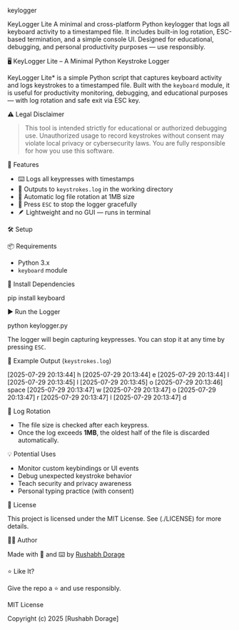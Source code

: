 keylogger

KeyLogger Lite A minimal and cross-platform Python keylogger that logs all keyboard activity to a timestamped file. It includes built-in log rotation, ESC-based termination, and a simple console UI. Designed for educational, debugging, and personal productivity purposes — use responsibly.



 🖥️ KeyLogger Lite – A Minimal Python Keystroke Logger

KeyLogger Lite* is a simple Python script that captures keyboard activity and logs keystrokes to a timestamped file. Built with the `keyboard` module, it is useful for productivity monitoring, debugging, and educational purposes — with log rotation and safe exit via ESC key.



 ⚠️ Legal Disclaimer

> This tool is intended strictly for educational or authorized debugging use. Unauthorized usage to record keystrokes without consent may violate local privacy or cybersecurity laws. You are fully responsible for how you use this software.

 🚀 Features

- ⌨️ Logs all keypresses with timestamps
- 📁 Outputs to `keystrokes.log` in the working directory
- 🔁 Automatic log file rotation at 1MB size
- 🧘 Press `ESC` to stop the logger gracefully
- 🪶 Lightweight and no GUI — runs in terminal



 🛠️ Setup

 📦 Requirements

- Python 3.x
- `keyboard` module

 🔧 Install Dependencies


pip install keyboard

 ▶️ Run the Logger


python keylogger.py


The logger will begin capturing keypresses. You can stop it at any time by pressing `ESC`.

 📄 Example Output (`keystrokes.log`)

[2025-07-29 20:13:44] h
[2025-07-29 20:13:44] e
[2025-07-29 20:13:44] l
[2025-07-29 20:13:45] l
[2025-07-29 20:13:45] o
[2025-07-29 20:13:46] space
[2025-07-29 20:13:47] w
[2025-07-29 20:13:47] o
[2025-07-29 20:13:47] r
[2025-07-29 20:13:47] l
[2025-07-29 20:13:47] d

 🔁 Log Rotation

* The file size is checked after each keypress.
* Once the log exceeds **1MB**, the oldest half of the file is discarded automatically.



💡 Potential Uses

* Monitor custom keybindings or UI events
* Debug unexpected keystroke behavior
* Teach security and privacy awareness
* Personal typing practice (with consent)

 📜 License

This project is licensed under the MIT License. See (./LICENSE) for more details.

 👨‍💻 Author

Made with 🧠 and ⌨️ by [Rushabh Dorage](https://github.com/RushabhDorage)

 ⭐ Like It?

Give the repo a ⭐ and use responsibly.


MIT License

Copyright (c) 2025 [Rushabh Dorage]


